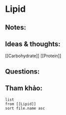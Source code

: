 # Lipid

## Notes:


## Ideas & thoughts:
[[Carbohydrate]]
[[Protein]]

## Questions:


## Tham khảo:
```dataview
list
from [[Lipid]]
sort file.name asc
```
